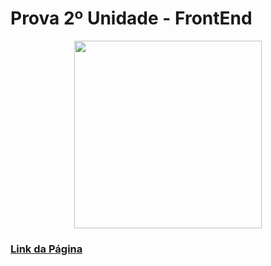 # Prova 2º Unidade - FrontEnd

<div align="center">
<img src="https://user-images.githubusercontent.com/83848231/204631765-aec3b84a-05fc-4403-a508-cfedd4f0aa9f.png" width="300px"/>
</div>

### <a href=“unitcoffee.epizy.com“>Link da Página</a>
